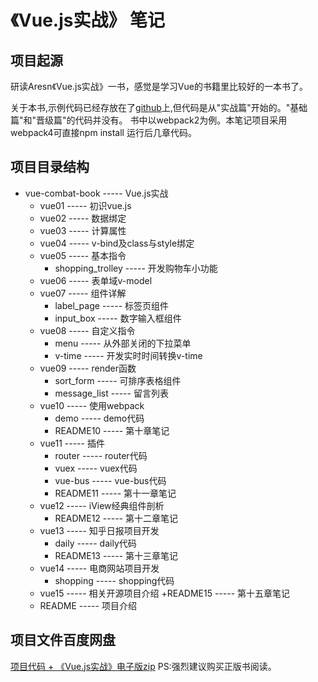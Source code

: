 # 《Vue.js实战》 笔记

## 项目起源
   研读Aresn《Vue.js实战》一书，感觉是学习Vue的书籍里比较好的一本书了。

关于本书,示例代码已经存放在了[github](https://github.com/icarusion/vue-book)上,但代码是从"实战篇"开始的。"基础篇"和"晋级篇"的代码并没有。
书中以webpack2为例。本笔记项目采用webpack4可直接npm install 运行后几章代码。

## 项目目录结构
 + vue-combat-book ----- Vue.js实战
    + vue01 ----- 初识vue.js
    + vue02 ----- 数据绑定
    + vue03 ----- 计算属性
    + vue04 ----- v-bind及class与style绑定
    + vue05 ----- 基本指令
        + shopping_trolley ----- 开发购物车小功能
    + vue06 ----- 表单域v-model
    + vue07 ----- 组件详解
        + label_page ----- 标签页组件
        + input_box ----- 数字输入框组件
    + vue08 ----- 自定义指令
        + menu ----- 从外部关闭的下拉菜单
        + v-time ----- 开发实时时间转换v-time
    + vue09 ----- render函数
        + sort_form ----- 可排序表格组件
        + message_list ----- 留言列表
    + vue10 ----- 使用webpack
        + demo ----- demo代码
        + README10 ----- 第十章笔记
    + vue11 ----- 插件
        + router ----- router代码
        + vuex ----- vuex代码
        + vue-bus ----- vue-bus代码
        + README11 ----- 第十一章笔记
    + vue12 ----- iView经典组件剖析
        + README12 ----- 第十二章笔记
    + vue13 ----- 知乎日报项目开发
        + daily ----- daily代码
        + README13 ----- 第十三章笔记
    + vue14 ----- 电商网站项目开发
        + shopping ----- shopping代码
    + vue15 ----- 相关开源项目介绍
        +README15 ----- 第十五章笔记
    + README ----- 项目介绍

## 项目文件百度网盘

[项目代码 + 《Vue.js实战》电子版zip](https://pan.baidu.com/s/1dHX384DAO1vVw3l0CubX0Q)
PS:强烈建议购买正版书阅读。




















